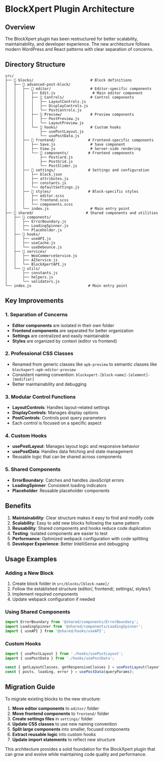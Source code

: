 # BlockXpert Plugin Architecture

## Overview

The BlockXpert plugin has been restructured for better scalability, maintainability, and developer experience. The new architecture follows modern WordPress and React patterns with clear separation of concerns.

## Directory Structure

```
src/
├── 📁 blocks/                          # Block definitions
│   ├── 📁 advanced-post-block/
│   │   ├── 📁 editor/                  # Editor-specific components
│   │   │   ├── Edit.js                 # Main editor component
│   │   │   ├── 📁 Controls/            # Control components
│   │   │   │   ├── LayoutControls.js
│   │   │   │   ├── DisplayControls.js
│   │   │   │   └── PostControls.js
│   │   │   ├── 📁 Preview/             # Preview components
│   │   │   │   ├── PostPreview.js
│   │   │   │   └── LayoutPreview.js
│   │   │   └── 📁 hooks/               # Custom hooks
│   │   │       ├── usePostLayout.js
│   │   │       └── usePostData.js
│   │   ├── 📁 frontend/               # Frontend-specific components
│   │   │   ├── Save.js                # Save component
│   │   │   ├── View.js                # Server-side rendering
│   │   │   └── 📁 components/         # Frontend components
│   │   │       ├── PostCard.js
│   │   │       ├── PostGrid.js
│   │   │       └── PostSlider.js
│   │   ├── 📁 settings/               # Settings and configuration
│   │   │   ├── block.json
│   │   │   ├── attributes.js
│   │   │   ├── constants.js
│   │   │   └── defaultSettings.js
│   │   ├── 📁 styles/                 # Block-specific styles
│   │   │   ├── editor.scss
│   │   │   ├── frontend.scss
│   │   │   └── components.scss
│   │   └── index.js                   # Main entry point
├── 📁 shared/                        # Shared components and utilities
│   ├── 📁 components/
│   │   ├── ErrorBoundary.js
│   │   ├── LoadingSpinner.js
│   │   └── Placeholder.js
│   ├── 📁 hooks/
│   │   ├── useAPI.js
│   │   ├── useCache.js
│   │   └── useDebounce.js
│   ├── 📁 services/
│   │   ├── WooCommerceService.js
│   │   ├── AIService.js
│   │   └── BlockXpertAPI.js
│   └── 📁 utils/
│       ├── constants.js
│       ├── helpers.js
│       └── validators.js
└── index.js                          # Main entry point
```

## Key Improvements

### 1. **Separation of Concerns**
- **Editor components** are isolated in their own folder
- **Frontend components** are separated for better organization
- **Settings** are centralized and easily maintainable
- **Styles** are organized by context (editor vs frontend)

### 2. **Professional CSS Classes**
- Renamed from generic classes like `apb-preview` to semantic classes like `blockxpert-apb-editor-preview`
- Consistent naming convention: `blockxpert-[block-name]-[element]-[modifier]`
- Better maintainability and debugging

### 3. **Modular Control Functions**
- **LayoutControls**: Handles layout-related settings
- **DisplayControls**: Manages display options
- **PostControls**: Controls post query parameters
- Each control is focused on a specific aspect

### 4. **Custom Hooks**
- **usePostLayout**: Manages layout logic and responsive behavior
- **usePostData**: Handles data fetching and state management
- Reusable logic that can be shared across components

### 5. **Shared Components**
- **ErrorBoundary**: Catches and handles JavaScript errors
- **LoadingSpinner**: Consistent loading indicators
- **Placeholder**: Reusable placeholder components

## Benefits

1. **Maintainability**: Clear structure makes it easy to find and modify code
2. **Scalability**: Easy to add new blocks following the same pattern
3. **Reusability**: Shared components and hooks reduce code duplication
4. **Testing**: Isolated components are easier to test
5. **Performance**: Optimized webpack configuration with code splitting
6. **Developer Experience**: Better IntelliSense and debugging

## Usage Examples

### Adding a New Block
1. Create block folder in `src/blocks/[block-name]/`
2. Follow the established structure (editor/, frontend/, settings/, styles/)
3. Implement required components
4. Update webpack configuration if needed

### Using Shared Components
```javascript
import ErrorBoundary from '@shared/components/ErrorBoundary';
import LoadingSpinner from '@shared/components/LoadingSpinner';
import { useAPI } from '@shared/hooks/useAPI';
```

### Custom Hooks
```javascript
import { usePostLayout } from './hooks/usePostLayout';
import { usePostData } from './hooks/usePostData';

const { getLayoutClasses, getResponsiveClasses } = usePostLayout(layout, columns);
const { posts, loading, error } = usePostData(queryParams);
```

## Migration Guide

To migrate existing blocks to the new structure:

1. **Move editor components** to `editor/` folder
2. **Move frontend components** to `frontend/` folder
3. **Create settings files** in `settings/` folder
4. **Update CSS classes** to use new naming convention
5. **Split large components** into smaller, focused components
6. **Extract reusable logic** into custom hooks
7. **Update import statements** to reflect new structure

This architecture provides a solid foundation for the BlockXpert plugin that can grow and evolve while maintaining code quality and performance.

